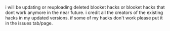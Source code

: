 i will be updating or reuploading deleted blooket hacks or blooket hacks that dont work anymore in the near future.
i credit all the creators of the existing hacks in my updated versions.
if some of my hacks don't work please put it in the issues tab/page.

